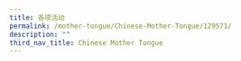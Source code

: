 ```yaml
---
title: 各项活动
permalink: /mother-tongue/Chinese-Mother-Tongue/129571/
description: ""
third_nav_title: Chinese Mother Tongue
---
```

